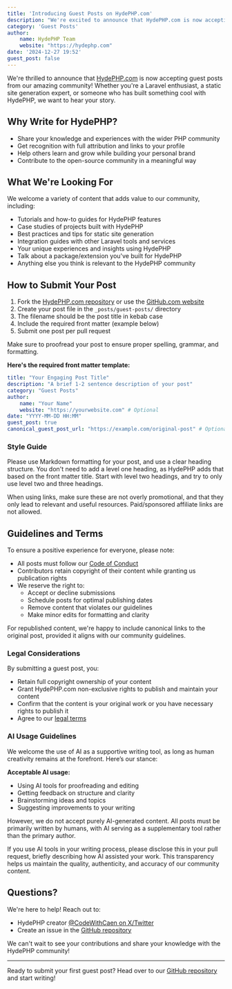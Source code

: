 ```yaml
---
title: 'Introducing Guest Posts on HydePHP.com'
description: "We're excited to announce that HydePHP.com is now accepting guest posts from the community. Learn how you can contribute and share your knowledge with fellow developers."
category: 'Guest Posts'
author:
    name: HydePHP Team
    website: "https://hydephp.com"
date: '2024-12-27 19:52'
guest_post: false
---
```


We're thrilled to announce that [HydePHP.com](https://hydephp.com/) is now accepting guest posts from our amazing community! Whether you're a Laravel enthusiast, a static site generation expert, or someone who has built something cool with HydePHP, we want to hear your story.

## Why Write for HydePHP?

- Share your knowledge and experiences with the wider PHP community
- Get recognition with full attribution and links to your profile
- Help others learn and grow while building your personal brand
- Contribute to the open-source community in a meaningful way

## What We're Looking For

We welcome a variety of content that adds value to our community, including:

- Tutorials and how-to guides for HydePHP features
- Case studies of projects built with HydePHP
- Best practices and tips for static site generation
- Integration guides with other Laravel tools and services
- Your unique experiences and insights using HydePHP
- Talk about a package/extension you've built for HydePHP
- Anything else you think is relevant to the HydePHP community

## How to Submit Your Post

1. Fork the [HydePHP.com repository](https://github.com/hydephp/hydephp.com) or use the [GitHub.com website](https://github.com/hydephp/hydephp.com/blob/master/_posts/guest-posts)
2. Create your post file in the `_posts/guest-posts/` directory
3. The filename should be the post title in kebab case
4. Include the required front matter (example below)
5. Submit one post per pull request

Make sure to proofread your post to ensure proper spelling, grammar, and formatting.

**Here's the required front matter template:**

```yaml
title: "Your Engaging Post Title"
description: "A brief 1-2 sentence description of your post"
category: "Guest Posts"
author:
    name: "Your Name"
    website: "https://yourwebsite.com" # Optional
date: "YYYY-MM-DD HH:MM"
guest_post: true
canonical_guest_post_url: "https://example.com/original-post" # Optional, for republished content
```

### Style Guide

Please use Markdown formatting for your post, and use a clear heading structure. You don't need to add a level one heading, as HydePHP adds that based on the front matter title. Start with level two headings, and try to only use level two and three headings. 

When using links, make sure these are not overly promotional, and that they only lead to relevant and useful resources. Paid/sponsored affiliate links are not allowed.

## Guidelines and Terms

To ensure a positive experience for everyone, please note:

- All posts must follow our [Code of Conduct](https://hydephp.com/code-of-conduct)
- Contributors retain copyright of their content while granting us publication rights
- We reserve the right to:
  - Accept or decline submissions
  - Schedule posts for optimal publishing dates
  - Remove content that violates our guidelines
  - Make minor edits for formatting and clarity

For republished content, we're happy to include canonical links to the original post, provided it aligns with our community guidelines.

### Legal Considerations

By submitting a guest post, you:
- Retain full copyright ownership of your content
- Grant HydePHP.com non-exclusive rights to publish and maintain your content
- Confirm that the content is your original work or you have necessary rights to publish it
- Agree to our [legal terms](https://hydephp.com/legal)

### AI Usage Guidelines

We welcome the use of AI as a supportive writing tool, as long as human creativity remains at the forefront. Here’s our stance:

**Acceptable AI usage:**
- Using AI tools for proofreading and editing
- Getting feedback on structure and clarity
- Brainstorming ideas and topics
- Suggesting improvements to your writing

However, we do not accept purely AI-generated content. All posts must be primarily written by humans, with AI serving as a supplementary tool rather than the primary author.

If you use AI tools in your writing process, please disclose this in your pull request, briefly describing how AI assisted your work. This transparency helps us maintain the quality, authenticity, and accuracy of our community content.

## Questions?

We're here to help! Reach out to:
- HydePHP creator [@CodeWithCaen on X/Twitter](https://x.com/CodeWithCaen)
- Create an issue in the [GitHub repository](https://github.com/hydephp/hydephp.com/issues)

We can't wait to see your contributions and share your knowledge with the HydePHP community!

---

Ready to submit your first guest post? Head over to our [GitHub repository](https://github.com/hydephp/hydephp.com/blob/master/_posts/guest-posts) and start writing!
